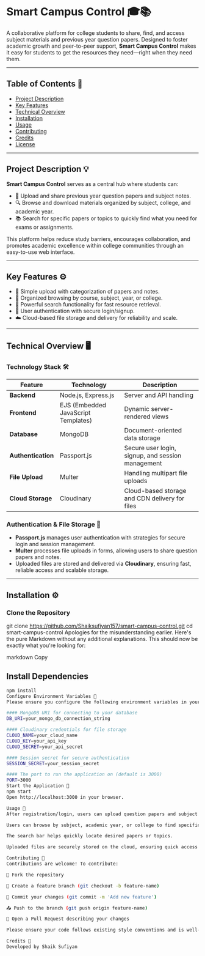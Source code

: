 # Smart Campus Control 🎓📚

A collaborative platform for college students to share, find, and access subject materials and previous year question papers. Designed to foster academic growth and peer-to-peer support, **Smart Campus Control** makes it easy for students to get the resources they need—right when they need them.

---

## Table of Contents 📑
- [Project Description](#project-description)
- [Key Features](#key-features)
- [Technical Overview](#technical-overview)
- [Installation](#installation)
- [Usage](#usage)
- [Contributing](#contributing)
- [Credits](#credits)
- [License](#license)

---

## Project Description 💡
**Smart Campus Control** serves as a central hub where students can:

- 📄 Upload and share previous year question papers and subject notes.
- 🔍 Browse and download materials organized by subject, college, and academic year.
- 📚 Search for specific papers or topics to quickly find what you need for exams or assignments.

This platform helps reduce study barriers, encourages collaboration, and promotes academic excellence within college communities through an easy-to-use web interface.

---

## Key Features ⚙️
- 📝 Simple upload with categorization of papers and notes.
- 📂 Organized browsing by course, subject, year, or college.
- 🔎 Powerful search functionality for fast resource retrieval.
- 🔐 User authentication with secure login/signup.
- ☁️ Cloud-based file storage and delivery for reliability and scale.

---

## Technical Overview 🖥️

### Technology Stack 🛠️
| Feature            | Technology             | Description                              |
|--------------------|------------------------|------------------------------------------|
| **Backend**        | Node.js, Express.js    | Server and API handling                  |
| **Frontend**       | EJS (Embedded JavaScript Templates) | Dynamic server-rendered views            |
| **Database**       | MongoDB                | Document-oriented data storage           |
| **Authentication** | Passport.js            | Secure user login, signup, and session management |
| **File Upload**    | Multer                 | Handling multipart file uploads          |
| **Cloud Storage**  | Cloudinary             | Cloud-based storage and CDN delivery for files |

### Authentication & File Storage 🔐
- **Passport.js** manages user authentication with strategies for secure login and session management.
- **Multer** processes file uploads in forms, allowing users to share question papers and notes.
- Uploaded files are stored and delivered via **Cloudinary**, ensuring fast, reliable access and scalable storage.

---

## Installation ⚙️

### Clone the Repository

git clone https://github.com/Shaiksufiyan157/smart-campus-control.git
cd smart-campus-control
Apologies for the misunderstanding earlier. Here's the pure Markdown without any additional explanations. This should now be exactly what you're looking for:

markdown
Copy
## Install Dependencies

```bash
npm install
Configure Environment Variables 🔑
Please ensure you configure the following environment variables in your .env file:

#### MongoDB URI for connecting to your database
DB_URI=your_mongo_db_connection_string

#### Cloudinary credentials for file storage
CLOUD_NAME=your_cloud_name  
CLOUD_KEY=your_api_key  
CLOUD_SECRET=your_api_secret

#### Session secret for secure authentication
SESSION_SECRET=your_session_secret

#### The port to run the application on (default is 3000)
PORT=3000
Start the Application 🚀
npm start
Open http://localhost:3000 in your browser.

Usage 📖
After registration/login, users can upload question papers and subject notes easily.

Users can browse by subject, academic year, or college to find specific resources.

The search bar helps quickly locate desired papers or topics.

Uploaded files are securely stored on the cloud, ensuring quick access anytime.

Contributing 🤝
Contributions are welcome! To contribute:

🍴 Fork the repository

🌱 Create a feature branch (git checkout -b feature-name)

📝 Commit your changes (git commit -m 'Add new feature')

📤 Push to the branch (git push origin feature-name)

🔀 Open a Pull Request describing your changes

Please ensure your code follows existing style conventions and is well-documented.

Credits 👏
Developed by Shaik Sufiyan